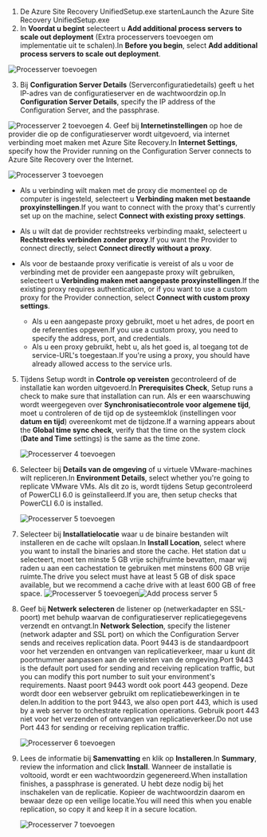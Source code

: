 1. <span data-ttu-id="77287-101">De Azure Site Recovery UnifiedSetup.exe starten</span><span class="sxs-lookup"><span data-stu-id="77287-101">Launch the Azure Site Recovery UnifiedSetup.exe</span></span>
2. <span data-ttu-id="77287-102">In **Voordat u begint** selecteert u **Add additional process servers to scale out deployment** (Extra processervers toevoegen om implementatie uit te schalen).</span><span class="sxs-lookup"><span data-stu-id="77287-102">In **Before you begin**, select **Add additional process servers to scale out deployment**.</span></span>

  ![Processerver toevoegen](./media/site-recovery-add-process-server/ps-page-1.png)

3. <span data-ttu-id="77287-104">Bij **Configuration Server Details** (Serverconfiguratiedetails) geeft u het IP-adres van de configuratieserver en de wachtwoordzin op.</span><span class="sxs-lookup"><span data-stu-id="77287-104">In **Configuration Server Details**, specify the IP address of the Configuration Server, and the passphrase.</span></span>

  ![Processerver 2 toevoegen](./media/site-recovery-add-process-server/ps-page-2.png)
4. <span data-ttu-id="77287-106">Geef bij **Internetinstellingen** op hoe de provider die op de configuratieserver wordt uitgevoerd, via internet verbinding moet maken met Azure Site Recovery.</span><span class="sxs-lookup"><span data-stu-id="77287-106">In **Internet Settings**, specify how the Provider running on the Configuration Server connects to Azure Site Recovery over the Internet.</span></span>

  ![Processerver 3 toevoegen](./media/site-recovery-add-process-server/ps-page-3.png)

   * <span data-ttu-id="77287-108">Als u verbinding wilt maken met de proxy die momenteel op de computer is ingesteld, selecteert u **Verbinding maken met bestaande proxyinstellingen**.</span><span class="sxs-lookup"><span data-stu-id="77287-108">If you want to connect with the proxy that's currently set up on the machine, select **Connect with existing proxy settings**.</span></span>
   * <span data-ttu-id="77287-109">Als u wilt dat de provider rechtstreeks verbinding maakt, selecteert u **Rechtstreeks verbinden zonder proxy**.</span><span class="sxs-lookup"><span data-stu-id="77287-109">If you want the Provider to connect directly, select **Connect directly without a proxy**.</span></span>
   * <span data-ttu-id="77287-110">Als voor de bestaande proxy verificatie is vereist of als u voor de verbinding met de provider een aangepaste proxy wilt gebruiken, selecteert u **Verbinding maken met aangepaste proxyinstellingen**.</span><span class="sxs-lookup"><span data-stu-id="77287-110">If the existing proxy requires authentication, or if you want to use a custom proxy for the Provider connection, select **Connect with custom proxy settings**.</span></span>

     * <span data-ttu-id="77287-111">Als u een aangepaste proxy gebruikt, moet u het adres, de poort en de referenties opgeven.</span><span class="sxs-lookup"><span data-stu-id="77287-111">If you use a custom proxy, you need to specify the address, port, and credentials.</span></span>
     * <span data-ttu-id="77287-112">Als u een proxy gebruikt, hebt u, als het goed is, al toegang tot de service-URL's toegestaan.</span><span class="sxs-lookup"><span data-stu-id="77287-112">If you're using a proxy, you should have already allowed access to the service urls.</span></span>

5. <span data-ttu-id="77287-113">Tijdens Setup wordt in **Controle op vereisten** gecontroleerd of de installatie kan worden uitgevoerd.</span><span class="sxs-lookup"><span data-stu-id="77287-113">In **Prerequisites Check**, Setup runs a check to make sure that installation can run.</span></span> <span data-ttu-id="77287-114">Als er een waarschuwing wordt weergegeven over **Synchronisatiecontrole voor algemene tijd**, moet u controleren of de tijd op de systeemklok (instellingen voor **datum en tijd**) overeenkomt met de tijdzone.</span><span class="sxs-lookup"><span data-stu-id="77287-114">If a warning appears about the **Global time sync check**, verify that the time on the system clock (**Date and Time** settings) is the same as the time zone.</span></span>

     ![Processerver 4 toevoegen](./media/site-recovery-add-process-server/ps-page-4.png)

6. <span data-ttu-id="77287-116">Selecteer bij **Details van de omgeving** of u virtuele VMware-machines wilt repliceren.</span><span class="sxs-lookup"><span data-stu-id="77287-116">In **Environment Details**, select whether you're going to replicate VMware VMs.</span></span> <span data-ttu-id="77287-117">Als dit zo is, wordt tijdens Setup gecontroleerd of PowerCLI 6.0 is geïnstalleerd.</span><span class="sxs-lookup"><span data-stu-id="77287-117">If you are, then setup checks that PowerCLI 6.0 is installed.</span></span>

     ![Processerver 5 toevoegen](./media/site-recovery-add-process-server/ps-page-5.png)

7. <span data-ttu-id="77287-119">Selecteer bij **Installatielocatie** waar u de binaire bestanden wilt installeren en de cache wilt opslaan.</span><span class="sxs-lookup"><span data-stu-id="77287-119">In **Install Location**, select where you want to install the binaries and store the cache.</span></span> <span data-ttu-id="77287-120">Het station dat u selecteert, moet ten minste 5 GB vrije schijfruimte bevatten, maar wij raden u aan een cachestation te gebruiken met minstens 600 GB vrije ruimte.</span><span class="sxs-lookup"><span data-stu-id="77287-120">The drive you select must have at least 5 GB of disk space available, but we recommend a cache drive with at least 600 GB of free space.</span></span>
     <span data-ttu-id="77287-121">![Processerver 5 toevoegen](./media/site-recovery-add-process-server/ps-page-6.png)</span><span class="sxs-lookup"><span data-stu-id="77287-121">![Add process server 5](./media/site-recovery-add-process-server/ps-page-6.png)</span></span>

8. <span data-ttu-id="77287-122">Geef bij **Netwerk selecteren** de listener op (netwerkadapter en SSL-poort) met behulp waarvan de configuratieserver replicatiegegevens verzendt en ontvangt.</span><span class="sxs-lookup"><span data-stu-id="77287-122">In **Network Selection**, specify the listener (network adapter and SSL port) on which the Configuration Server sends and receives replication data.</span></span> <span data-ttu-id="77287-123">Poort 9443 is de standaardpoort voor het verzenden en ontvangen van replicatieverkeer, maar u kunt dit poortnummer aanpassen aan de vereisten van de omgeving.</span><span class="sxs-lookup"><span data-stu-id="77287-123">Port 9443 is the default port used for sending and receiving replication traffic, but you can modify this port number to suit your environment's requirements.</span></span> <span data-ttu-id="77287-124">Naast poort 9443 wordt ook poort 443 geopend. Deze wordt door een webserver gebruikt om replicatiebewerkingen in te delen.</span><span class="sxs-lookup"><span data-stu-id="77287-124">In addition to the port 9443, we also open port 443, which is used by a web server to orchestrate replication operations.</span></span> <span data-ttu-id="77287-125">Gebruik poort 443 niet voor het verzenden of ontvangen van replicatieverkeer.</span><span class="sxs-lookup"><span data-stu-id="77287-125">Do not use Port 443 for sending or receiving replication traffic.</span></span>

     ![Processerver 6 toevoegen](./media/site-recovery-add-process-server/ps-page-7.png)
9. <span data-ttu-id="77287-127">Lees de informatie bij **Samenvatting** en klik op **Installeren**.</span><span class="sxs-lookup"><span data-stu-id="77287-127">In **Summary**, review the information and click **Install**.</span></span> <span data-ttu-id="77287-128">Wanneer de installatie is voltooid, wordt er een wachtwoordzin gegenereerd.</span><span class="sxs-lookup"><span data-stu-id="77287-128">When installation finishes, a passphrase is generated.</span></span> <span data-ttu-id="77287-129">U hebt deze nodig bij het inschakelen van de replicatie. Kopieer de wachtwoordzin daarom en bewaar deze op een veilige locatie.</span><span class="sxs-lookup"><span data-stu-id="77287-129">You will need this when you enable replication, so copy it and keep it in a secure location.</span></span>

     ![Processerver 7 toevoegen](./media/site-recovery-add-process-server/ps-page-8.png)
